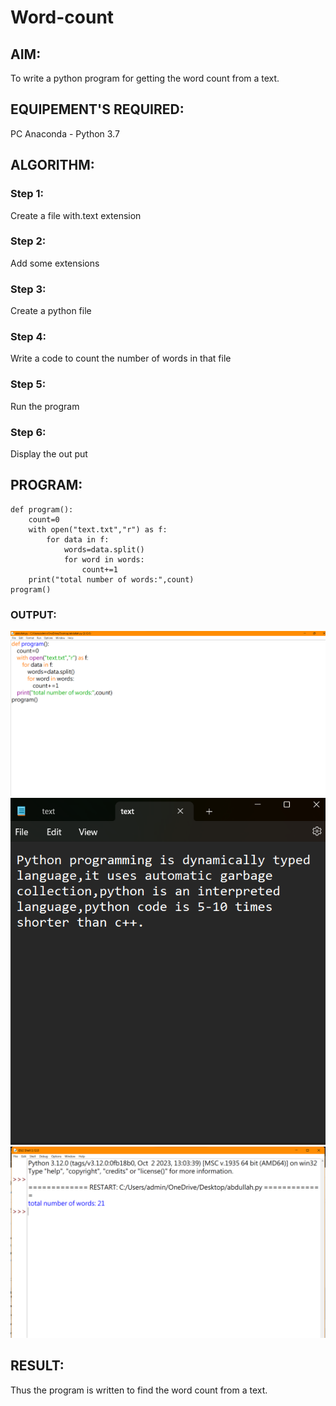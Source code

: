 # Word-count
## AIM:
To write a python program for getting the word count from a text.
## EQUIPEMENT'S REQUIRED: 
PC
Anaconda - Python 3.7
## ALGORITHM: 
### Step 1:
Create a file with.text extension

### Step 2: 
Add some extensions
 
### Step 3: 
Create a python file

### Step 4:  
Write a code to count the number of words in that file

### Step 5: 
Run the program

### Step 6: 
Display the out put

## PROGRAM:
```
def program():
    count=0
    with open("text.txt","r") as f:
        for data in f:
            words=data.split()
            for word in words:
                count+=1
    print("total number of words:",count)
program() 

```

### OUTPUT:
![Alt text](<Screenshot 2023-12-25 125643.png>)
![Alt text](<Screenshot 2023-12-25 125706.png>)
![Alt text](<Screenshot 2023-12-25 125633.png>)


## RESULT:
Thus the program is written to find the word count from a text.
